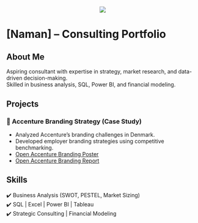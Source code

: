 <h1 align="center">
    <img src="https://readme-typing-svg.herokuapp.com/?font=Righteous&size=35&center=true&vCenter=true&width=700&height=70&duration=4000&lines=Consulting Portfolio  ;+A+Software+Engineer!" />
</h1>

# [Naman] – Consulting Portfolio  

## About Me  
Aspiring consultant with expertise in strategy, market research, and data-driven decision-making.  
Skilled in business analysis, SQL, Power BI, and financial modeling.  

## Projects  
### 📌 Accenture Branding Strategy (Case Study)  
- Analyzed Accenture’s branding challenges in Denmark.  
- Developed employer branding strategies using competitive benchmarking.  
- [Open Accenture Branding Poster](https://github.com/namanmuchhala01/Accenture-Branding-Poster/blob/main/Accenture%20Branding%20Poster.pdf)  
- [Open Accenture Branding Report](https://github.com/namanmuchhala01/Accenture-Branding-Poster/blob/main/Accenture%20Branding%20Report.pdf)  

## Skills  
✔️ Business Analysis (SWOT, PESTEL, Market Sizing)  
✔️ SQL | Excel | Power BI | Tableau  
✔️ Strategic Consulting | Financial Modeling  
